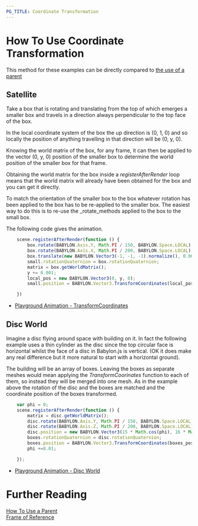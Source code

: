 ```yaml
---
PG_TITLE: Coordinate Transformation
---
```


# How To Use Coordinate Transformation

This method for these examples can be directly compared to [the use of a parent](/How_To/Parenting) 

## Satellite

Take a box that is rotating and translating from the top of which emerges a smaller box and travels in a direction always perpendicular to the top face of the box. 

In the local coordinate system of the box the up direction is (0, 1, 0) and so locally the position of anything travelling in that direction will be (0, y, 0).

Knowing the world matrix of the box, for any frame, it can then be applied to the vector (0, y, 0) position of the smaller box to determine the world position of the smaller box for that frame.

Obtaining the world matrix for the box inside a _registerAfterRender_ loop means that the world matrix will already have been obtained for the box and you can get it directly.

To match the orientation of the smaller box to the box whatever rotation has been applied to the box has to be re-applied to the smaller box. The easiest way to do this is to re-use the _rotate_methods applied to the box to the small box.

The following code gives the animation.

```javascript
    scene.registerAfterRender(function () {
        box.rotate(BABYLON.Axis.Y, Math.PI / 150, BABYLON.Space.LOCAL);
        box.rotate(BABYLON.Axis.X, Math.PI / 200, BABYLON.Space.LOCAL);
        box.translate(new BABYLON.Vector3(-1, -1, -1).normalize(), 0.001, BABYLON.Space.WORLD)
        small.rotationQuaternion = box.rotationQuaternion;
        matrix = box.getWorldMatrix();
        y += 0.001;
        local_pos = new BABYLON.Vector3(0, y, 0);
        small.position = BABYLON.Vector3.TransformCoordinates(local_pos, matrix);

    })
```

* [Playground Animation - TransformCoordinates](https://www.babylonjs-playground.com/#TRAIXW#2)

## Disc World

Imagine a disc flying around space with building on it. In fact the following example uses a thin cylinder as the disc since the top circular face is horizontal whilst the face of a disc in Babylon.js is vertical. (OK it does make any real difference but it more natural to start with a horizontal ground).

The building will be an array of boxes. Leaving the boxes as separate meshes would mean applying the _TransformCoorinates_ function to each of them, so instead they will be merged into one mesh. As in the example above the rotation of the disc and the boxes are matched and the coordinate position of the boxes transformed.

```javascript
    var phi = 0;
    scene.registerAfterRender(function () {
        matrix = disc.getWorldMatrix();
        disc.rotate(BABYLON.Axis.Y, Math.PI / 150, BABYLON.Space.LOCAL);
        disc.rotate(BABYLON.Axis.Z, Math.PI / 200, BABYLON.Space.LOCAL);
        disc.position = new BABYLON.Vector3(15 * Math.cos(phi), 16 * Math.sin(phi), 5)
        boxes.rotationQuaternion = disc.rotationQuaternion;
        boxes.position = BABYLON.Vector3.TransformCoordinates(boxes_position, matrix);
        phi +=0.01;

    });
```
* [Playground Animation - Disc World](https://www.babylonjs-playground.com/#TRAIXW#5)

# Further Reading

[How To Use a Parent](/How_To/Parenting)  
[Frame of Reference](/resources/Frame_Of_Reference)